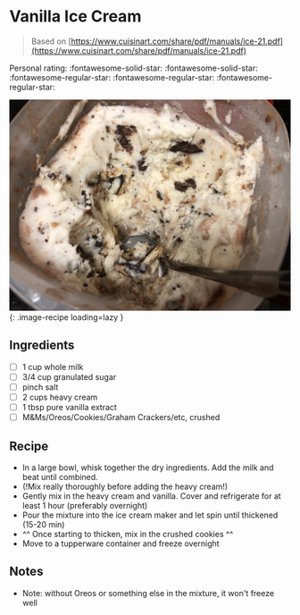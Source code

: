 <!-- Do not modify sections with "AUTO-*". They are updated by make.py -->

# Vanilla Ice Cream

> Based on [https://www.cuisinart.com/share/pdf/manuals/ice-21.pdf](https://www.cuisinart.com/share/pdf/manuals/ice-21.pdf)

<!-- rating=2; (User can specify rating on scale of 1-5) -->
<!-- AUTO-UserRating -->
Personal rating: :fontawesome-solid-star: :fontawesome-solid-star: :fontawesome-regular-star: :fontawesome-regular-star: :fontawesome-regular-star:
<!-- /AUTO-UserRating -->

<!-- name_image=vanilla_ice_cream.jpeg; (User can specify image name if multiple exist) -->
<!-- AUTO-Image -->
![vanilla_ice_cream.jpeg](./vanilla_ice_cream.jpeg){: .image-recipe loading=lazy }
<!-- /AUTO-Image -->

## Ingredients

* [ ] 1 cup whole milk
* [ ] 3/4 cup granulated sugar
* [ ] pinch salt
* [ ] 2 cups heavy cream
* [ ] 1 tbsp pure vanilla extract
* [ ] M&Ms/Oreos/Cookies/Graham Crackers/etc, crushed

## Recipe

* In a large bowl, whisk together the dry ingredients. Add the milk and beat until combined.
* (!Mix really thoroughly before adding the heavy cream!)
* Gently mix in the heavy cream and vanilla. Cover and refrigerate for at least 1 hour (preferably overnight)
* Pour the mixture into the ice cream maker and let spin until thickened (15-20 min)
* ^^ Once starting to thicken, mix in the crushed cookies ^^
* Move to a tupperware container and freeze overnight

## Notes

* Note: without Oreos or something else in the mixture, it won't freeze well
